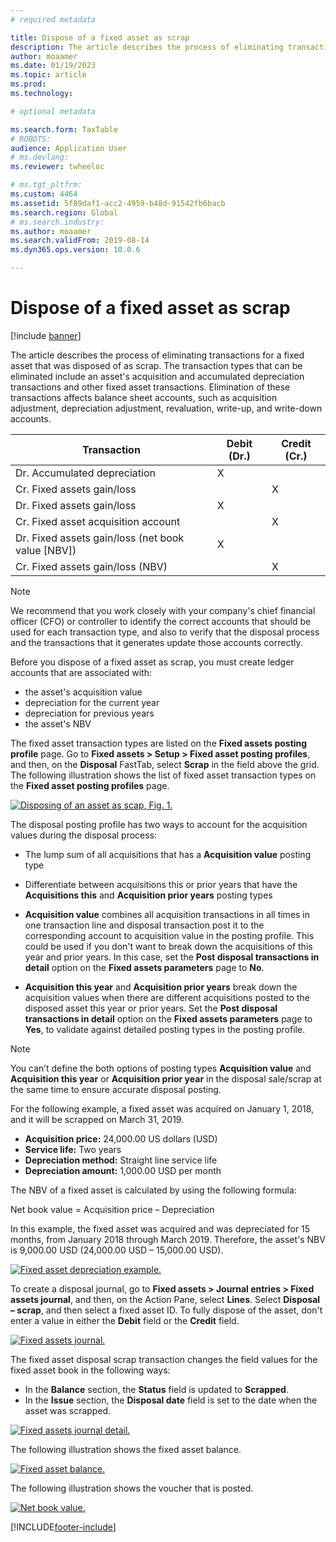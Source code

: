 ```yaml
---
# required metadata

title: Dispose of a fixed asset as scrap
description: The article describes the process of eliminating transactions for a fixed asset that was disposed of as scrap.
author: moaamer
ms.date: 01/19/2023
ms.topic: article
ms.prod: 
ms.technology: 

# optional metadata

ms.search.form: TaxTable
# ROBOTS: 
audience: Application User
# ms.devlang: 
ms.reviewer: twheeloc

# ms.tgt_pltfrm: 
ms.custom: 4464
ms.assetid: 5f89daf1-acc2-4959-b48d-91542fb6bacb
ms.search.region: Global
# ms.search.industry: 
ms.author: moaamer
ms.search.validFrom: 2019-08-14
ms.dyn365.ops.version: 10.0.6

---
```


# Dispose of a fixed asset as scrap

[!include [banner](../includes/banner.md)]

The article describes the process of eliminating transactions for a fixed asset that was disposed of as scrap. The transaction types that can be eliminated include an asset's acquisition and accumulated depreciation transactions and other fixed asset transactions. Elimination of these transactions affects balance sheet accounts, such as acquisition adjustment, depreciation adjustment, revaluation, write-up, and write-down accounts.

| Transaction                                         | Debit (Dr.) | Credit (Cr.) |
|-----------------------------------------------------|-------------|--------------|
| Dr. Accumulated depreciation                        | X           |              |
| Cr. Fixed assets gain/loss                          |             | X            |
| Dr. Fixed assets gain/loss                          | X           |              |
| Cr. Fixed asset acquisition account                 |             | X            |
| Dr. Fixed assets gain/loss (net book value \[NBV\]) | X           |              |
| Cr. Fixed assets gain/loss (NBV)                    |             | X            |

> [!NOTE]
> We recommend that you work closely with your company's chief financial officer (CFO) or controller to identify the correct accounts that should be used for each transaction type, and also to verify that the disposal process and the transactions that it generates update those accounts correctly.

Before you dispose of a fixed asset as scrap, you must create ledger accounts that are associated with:
 - the asset's acquisition value 
 - depreciation for the current year 
 - depreciation for previous years 
 - the asset's NBV 

The fixed asset transaction types are listed on the **Fixed assets posting profile** page. Go to **Fixed assets \> Setup \> Fixed asset posting profiles**, and then, on the **Disposal** FastTab, select **Scrap** in the field above the grid. The following illustration shows the list of fixed asset transaction types on the **Fixed asset posting profiles** page.


[![Disposing of an asset as scap, Fig. 1.](./media/Fixed_asset_Disposal_scrap_scenario_1.png)](./media/Fixed_asset_Disposal_scrap_scenario_1.png)

The disposal posting profile has two ways to account for the acquisition values during the disposal process:
 - The lump sum of all acquisitions that has a **Acquisition value** posting type
 - Differentiate between acquisitions this or prior years that have the **Acquisitions this** and **Acquisition prior years** posting types

-	**Acquisition value** combines all acquisition transactions in all times in one transaction line and disposal transaction post it to the corresponding account to acquisition value in the posting profile. This could be used if you don't want to break down the acquisitions of this year and prior years. In this case, set the **Post disposal transactions in detail** option on the **Fixed assets parameters** page to **No**.  
-	**Acquisition this year** and **Acquisition prior years** break down the acquisition values when there are different acquisitions posted to the disposed asset this year or prior years. Set the **Post disposal transactions in detail** option on the **Fixed assets parameters** page to **Yes**, to validate against detailed posting types in the posting profile.

> [!NOTE]
>You can’t define the both options of posting types **Acquisition value** and **Acquisition this year** or **Acquisition prior year** in the disposal sale/scrap at the same time to ensure accurate disposal posting. 

For the following example, a fixed asset was acquired on January 1, 2018, and it will be scrapped on March 31, 2019.

- **Acquisition price:** 24,000.00 US dollars (USD)
- **Service life:** Two years
- **Depreciation method:** Straight line service life
- **Depreciation amount:** 1,000.00 USD per month

The NBV of a fixed asset is calculated by using the following formula:

Net book value = Acquisition price – Depreciation

In this example, the fixed asset was acquired and was depreciated for 15 months, from January 2018 through March 2019. Therefore, the asset's NBV is 9,000.00 USD (24,000.00 USD – 15,000.00 USD).

[![Fixed asset depreciation example.](./media/Fixed_asset_Disposal_scrap_scenario_2.png)](./media/Fixed_asset_Disposal_scrap_scenario_2.png)


To create a disposal journal, go to **Fixed assets \> Journal entries \> Fixed assets journal**, and then, on the Action Pane, select **Lines**. Select **Disposal – scrap**, and then select a fixed asset ID. To fully dispose of the asset, don't enter a value in either the **Debit** field or the **Credit** field.

[![Fixed assets journal.](./media/Fixed_asset_Disposal_scrap_scenario_3.png)](./media/Fixed_asset_Disposal_scrap_scenario_3.png)

The fixed asset disposal scrap transaction changes the field values for the fixed asset book in the following ways:

- In the **Balance** section, the **Status** field is updated to **Scrapped**.
- In the **Issue** section, the **Disposal date** field is set to the date when the asset was scrapped.

[![Fixed assets journal detail.](./media/Fixed_asset_Disposal_scrap_scenario_4.png)](./media/Fixed_asset_Disposal_scrap_scenario_4.png)

The following illustration shows the fixed asset balance.

[![Fixed asset balance.](./media/Fixed_asset_Disposal_scrap_scenario_5.png)](./media/Fixed_asset_Disposal_scrap_scenario_5.png)

The following illustration shows the voucher that is posted.

[![Net book value.](./media/Fixed_asset_Disposal_scrap_scenario_6.png)](./media/Fixed_asset_Disposal_scrap_scenario_6.png)


[!INCLUDE[footer-include](../../includes/footer-banner.md)]
